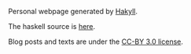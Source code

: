 Personal webpage generated by [Hakyll](http://jaspervdj.be/hakyll/).

The haskell source is [here](git@github.com:PhDP/webpage-hakyll.git).

Blog posts and texts are under the [CC-BY 3.0 license](https://creativecommons.org/licenses/by/3.0/).

